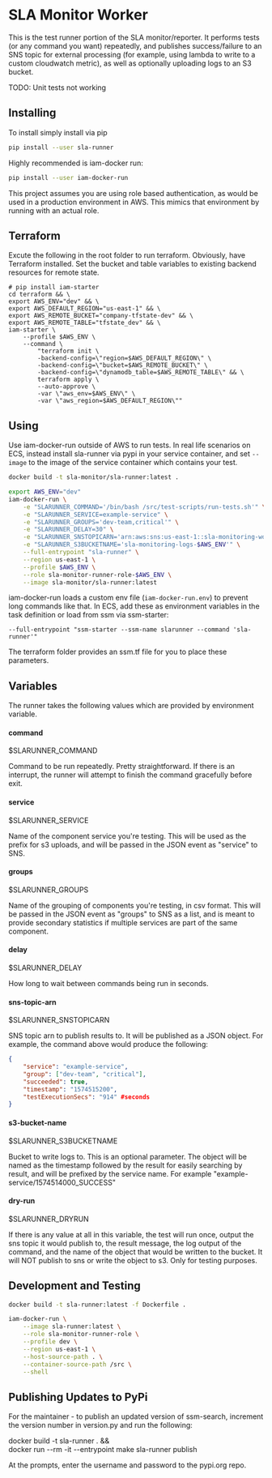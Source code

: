 # SLA Monitor Worker

This is the test runner portion of the SLA monitor/reporter. It performs tests (or any command you want) repeatedly, and publishes success/failure to an SNS topic for external processing (for example, using lambda to write to a custom cloudwatch metric), as well as optionally uploading logs to an S3 bucket.

TODO: Unit tests not working

## Installing

To install simply install via pip

```bash
pip install --user sla-runner
```

Highly recommended is iam-docker run:

```bash
pip install --user iam-docker-run
```

This project assumes you are using role based authentication, as would be used in a production environment in AWS. This mimics that environment by running with an actual role.

## Terraform

Excute the following in the root folder to run terraform. Obviously, have Terraform installed. Set the bucket and table variables to existing backend resources for remote state.

```shell
# pip install iam-starter
cd terraform && \
export AWS_ENV="dev" && \
export AWS_DEFAULT_REGION="us-east-1" && \
export AWS_REMOTE_BUCKET="company-tfstate-dev" && \
export AWS_REMOTE_TABLE="tfstate_dev" && \
iam-starter \
    --profile $AWS_ENV \
    --command \
        "terraform init \
        -backend-config=\"region=$AWS_DEFAULT_REGION\" \
        -backend-config=\"bucket=$AWS_REMOTE_BUCKET\" \
        -backend-config=\"dynamodb_table=$AWS_REMOTE_TABLE\" && \
        terraform apply \
        --auto-approve \
        -var \"aws_env=$AWS_ENV\" \
        -var \"aws_region=$AWS_DEFAULT_REGION\""
```

## Using

Use iam-docker-run outside of AWS to run tests. In real life scenarios on ECS, instead install sla-runner via pypi in your service container, and set `--image` to the image of the service container which contains your test.

```bash
docker build -t sla-monitor/sla-runner:latest .

export AWS_ENV="dev"
iam-docker-run \
    -e "SLARUNNER_COMMAND='/bin/bash /src/test-scripts/run-tests.sh'" \
    -e "SLARUNNER_SERVICE=example-service" \
    -e "SLARUNNER_GROUPS='dev-team,critical'" \
    -e "SLARUNNER_DELAY=30" \
    -e "SLARUNNER_SNSTOPICARN='arn:aws:sns:us-east-1::sla-monitoring-worker-$AWS_ENV'" \
    -e "SLARUNNER_S3BUCKETNAME='sla-monitoring-logs-$AWS_ENV'" \
    --full-entrypoint "sla-runner" \
    --region us-east-1 \
    --profile $AWS_ENV \
    --role sla-monitor-runner-role-$AWS_ENV \
    --image sla-monitor/sla-runner:latest
```

iam-docker-run loads a custom env file (`iam-docker-run.env`) to prevent long commands like that. In ECS, add these as environment variables in the task definition or load from ssm via ssm-starter:

```
--full-entrypoint "ssm-starter --ssm-name slarunner --command 'sla-runner'"
```

The terraform folder provides an ssm.tf file for you to place these parameters.

## Variables

The runner takes the following values which are provided by environment variable. 

#### command

$SLARUNNER_COMMAND

Command to be run repeatedly. Pretty straightforward. If there is an interrupt, the runner will attempt to finish the command gracefully before exit.

#### service

$SLARUNNER_SERVICE

Name of the component service you're testing. This will be used as the prefix for s3 uploads, and will be passed in the JSON event as "service" to SNS.

#### groups

$SLARUNNER_GROUPS

Name of the grouping of components you're testing, in csv format. This will be passed in the JSON event as "groups" to SNS as a list, and is meant to provide secondary statistics if multiple services are part of the same component.

#### delay

$SLARUNNER_DELAY

How long to wait between commands being run in seconds.

#### sns-topic-arn

$SLARUNNER_SNSTOPICARN

SNS topic arn to publish results to. It will be published as a JSON object. For example, the command above would produce the following:

```json
{
    "service": "example-service",
    "group": ["dev-team", "critical"],
    "succeeded": true,
    "timestamp": "1574515200",
    "testExecutionSecs": "914" #seconds
}
```

#### s3-bucket-name

$SLARUNNER_S3BUCKETNAME

Bucket to write logs to. This is an optional parameter. The object will be named as the timestamp followed by the result for easily searching by result, and will be prefixed by the service name. For example "example-service/1574514000_SUCCESS"

#### dry-run

$SLARUNNER_DRYRUN

If there is any value at all in this variable, the test will run once, output the sns topic it would publish to, the result message, the log output of the command, and the name of the object that would be written to the bucket. It will NOT publish to sns or write the object to s3. Only for testing purposes.

## Development and Testing

```bash
docker build -t sla-runner:latest -f Dockerfile .
```

```bash
iam-docker-run \
    --image sla-runner:latest \
    --role sla-monitor-runner-role \
    --profile dev \
    --region us-east-1 \
    --host-source-path . \
    --container-source-path /src \
    --shell
```

## Publishing Updates to PyPi

For the maintainer - to publish an updated version of ssm-search, increment the version number in version.py and run the following:

docker build -t sla-runner . && \
docker run --rm -it --entrypoint make sla-runner publish

At the prompts, enter the username and password to the pypi.org repo.